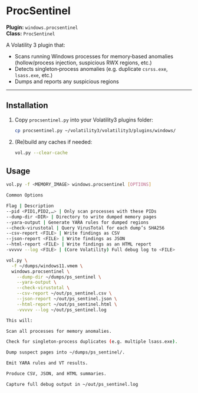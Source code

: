 # ProcSentinel

**Plugin:** `windows.procsentinel`  
**Class:** `ProcSentinel`  

A Volatility 3 plugin that:
- Scans running Windows processes for memory‑based anomalies (hollow/process injection, suspicious RWX regions, etc.)  
- Detects singleton‑process anomalies (e.g. duplicate `csrss.exe`, `lsass.exe`, etc.)  
- Dumps and reports any suspicious regions

---

## Installation

1. Copy `procsentinel.py` into your Volatility3 plugins folder:
   ```bash
   cp procsentinel.py ~/volatility3/volatility3/plugins/windows/
   
2. (Re)build any caches if needed:
   ```bash
   vol.py --clear-cache
   
## Usage
```bash
vol.py -f <MEMORY_IMAGE> windows.procsentinel [OPTIONS]

Common Options

Flag | Description
--pid <PID1,PID2,…> | Only scan processes with these PIDs
--dump-dir <DIR> | Directory to write dumped memory pages
--yara-output | Generate YARA rules for dumped regions
--check-virustotal | Query VirusTotal for each dump’s SHA256
--csv-report <FILE> | Write findings as CSV
--json-report <FILE> | Write findings as JSON
--html-report <FILE> | Write findings as an HTML report
-vvvvv --log <FILE> | (Core Volatility) Full debug log to <FILE>

vol.py \
  -f ~/dumps/windows11.vmem \
  windows.procsentinel \
    --dump-dir ~/dumps/ps_sentinel \
    --yara-output \
    --check-virustotal \
    --csv-report ~/out/ps_sentinel.csv \
    --json-report ~/out/ps_sentinel.json \
    --html-report ~/out/ps_sentinel.html \
    -vvvvv --log ~/out/ps_sentinel.log

This will:

Scan all processes for memory anomalies.

Check for singleton‑process duplicates (e.g. multiple lsass.exe).

Dump suspect pages into ~/dumps/ps_sentinel/.

Emit YARA rules and VT results.

Produce CSV, JSON, and HTML summaries.

Capture full debug output in ~/out/ps_sentinel.log
